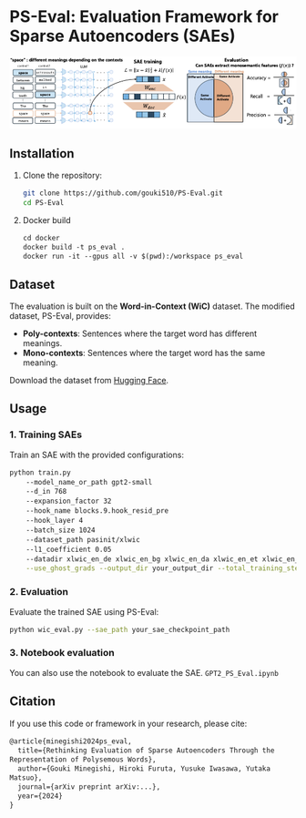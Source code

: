 # PS-Eval: Evaluation Framework for Sparse Autoencoders (SAEs)

![image](https://github.com/gouki510/PS-Eval/blob/main/fig1_v5.png)
## Installation

1. Clone the repository:
   ```bash
   git clone https://github.com/gouki510/PS-Eval.git
   cd PS-Eval
   ```

2. Docker build
    ```
    cd docker
    docker build -t ps_eval .
    docker run -it --gpus all -v $(pwd):/workspace ps_eval
    ```

## Dataset

The evaluation is built on the **Word-in-Context (WiC)** dataset. The modified dataset, PS-Eval, provides:
- **Poly-contexts**: Sentences where the target word has different meanings.
- **Mono-contexts**: Sentences where the target word has the same meaning.

Download the dataset from [Hugging Face](https://huggingface.co/datasets/gouki510/Wic_data_for_SAE-Eval).

## Usage

### 1. Training SAEs
Train an SAE with the provided configurations:
```bash
python train.py 
    --model_name_or_path gpt2-small 
    --d_in 768 
    --expansion_factor 32 
    --hook_name blocks.9.hook_resid_pre 
    --hook_layer 4 
    --batch_size 1024 
    --dataset_path pasinit/xlwic 
    --l1_coefficient 0.05 
    --datadir xlwic_en_de xlwic_en_bg xlwic_en_da xlwic_en_et xlwic_en_fa xlwic_en_fr xlwic_en_hr xlwic_en_it xlwic_en_ja xlwic_en_nl xlwic_en_ko xlwic_en_zh \
    --use_ghost_grads --output_dir your_output_dir --total_training_steps 20000
```

### 2. Evaluation
Evaluate the trained SAE using PS-Eval:
```bash
python wic_eval.py --sae_path your_sae_checkpoint_path
```

### 3. Notebook evaluation
You can also use the notebook to evaluate the SAE.
`GPT2_PS_Eval.ipynb`


## Citation

If you use this code or framework in your research, please cite:
```
@article{minegishi2024ps_eval,
  title={Rethinking Evaluation of Sparse Autoencoders Through the Representation of Polysemous Words},
  author={Gouki Minegishi, Hiroki Furuta, Yusuke Iwasawa, Yutaka Matsuo},
  journal={arXiv preprint arXiv:...},
  year={2024}
}
```
